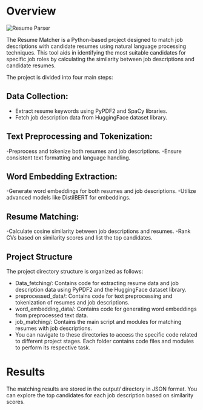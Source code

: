 #   Overview


![Resume Parser](https://github.com/masnaashraf/Resume-parser/blob/main/resume-parsing-768x310.jpeg)


The Resume Matcher is a Python-based project designed to match job descriptions with candidate resumes using natural language processing techniques. This tool aids in identifying the most suitable candidates for specific job roles by calculating the similarity between job descriptions and candidate resumes.

The project is divided into four main steps:

##  Data Collection:

-   Extract resume keywords using PyPDF2 and SpaCy libraries.
-   Fetch job description data from HuggingFace dataset library.

##  Text Preprocessing and Tokenization:

-Preprocess and tokenize both resumes and job descriptions.
-Ensure consistent text formatting and language handling.

##  Word Embedding Extraction:

-Generate word embeddings for both resumes and job descriptions.
-Utilize advanced models like DistilBERT for embeddings.

##  Resume Matching:

-Calculate cosine similarity between job descriptions and resumes.
-Rank CVs based on similarity scores and list the top candidates.


##  Project Structure

The project directory structure is organized as follows:

-   Data_fetching/: Contains code for extracting resume data and job description data using PyPDF2 and the HuggingFace dataset library.
-   preprocessed_data/: Contains code for text preprocessing and tokenization of resumes and job descriptions.
-   word_embedding_data/: Contains code for generating word embeddings from preprocessed text data.
-   job_matching/: Contains the main script and modules for matching resumes with job descriptions.
-   You can navigate to these directories to access the specific code related to different project stages. Each folder contains code files and modules to perform its respective task.

# Results

The matching results are stored in the output/ directory in JSON format. You can explore the top candidates for each job description based on similarity scores.
